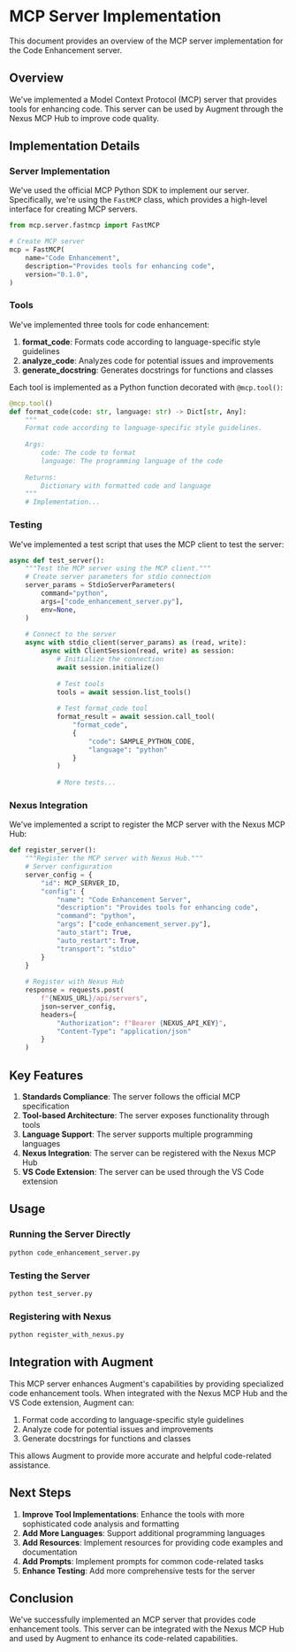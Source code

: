 # MCP Server Implementation

This document provides an overview of the MCP server implementation for the Code Enhancement server.

## Overview

We've implemented a Model Context Protocol (MCP) server that provides tools for enhancing code. This server can be used by Augment through the Nexus MCP Hub to improve code quality.

## Implementation Details

### Server Implementation

We've used the official MCP Python SDK to implement our server. Specifically, we're using the `FastMCP` class, which provides a high-level interface for creating MCP servers.

```python
from mcp.server.fastmcp import FastMCP

# Create MCP server
mcp = FastMCP(
    name="Code Enhancement",
    description="Provides tools for enhancing code",
    version="0.1.0",
)
```

### Tools

We've implemented three tools for code enhancement:

1. **format_code**: Formats code according to language-specific style guidelines
2. **analyze_code**: Analyzes code for potential issues and improvements
3. **generate_docstring**: Generates docstrings for functions and classes

Each tool is implemented as a Python function decorated with `@mcp.tool()`:

```python
@mcp.tool()
def format_code(code: str, language: str) -> Dict[str, Any]:
    """
    Format code according to language-specific style guidelines.
    
    Args:
        code: The code to format
        language: The programming language of the code
    
    Returns:
        Dictionary with formatted code and language
    """
    # Implementation...
```

### Testing

We've implemented a test script that uses the MCP client to test the server:

```python
async def test_server():
    """Test the MCP server using the MCP client."""
    # Create server parameters for stdio connection
    server_params = StdioServerParameters(
        command="python",
        args=["code_enhancement_server.py"],
        env=None,
    )
    
    # Connect to the server
    async with stdio_client(server_params) as (read, write):
        async with ClientSession(read, write) as session:
            # Initialize the connection
            await session.initialize()
            
            # Test tools
            tools = await session.list_tools()
            
            # Test format_code tool
            format_result = await session.call_tool(
                "format_code",
                {
                    "code": SAMPLE_PYTHON_CODE,
                    "language": "python"
                }
            )
            
            # More tests...
```

### Nexus Integration

We've implemented a script to register the MCP server with the Nexus MCP Hub:

```python
def register_server():
    """Register the MCP server with Nexus Hub."""
    # Server configuration
    server_config = {
        "id": MCP_SERVER_ID,
        "config": {
            "name": "Code Enhancement Server",
            "description": "Provides tools for enhancing code",
            "command": "python",
            "args": ["code_enhancement_server.py"],
            "auto_start": True,
            "auto_restart": True,
            "transport": "stdio"
        }
    }
    
    # Register with Nexus Hub
    response = requests.post(
        f"{NEXUS_URL}/api/servers",
        json=server_config,
        headers={
            "Authorization": f"Bearer {NEXUS_API_KEY}",
            "Content-Type": "application/json"
        }
    )
```

## Key Features

1. **Standards Compliance**: The server follows the official MCP specification
2. **Tool-based Architecture**: The server exposes functionality through tools
3. **Language Support**: The server supports multiple programming languages
4. **Nexus Integration**: The server can be registered with the Nexus MCP Hub
5. **VS Code Extension**: The server can be used through the VS Code extension

## Usage

### Running the Server Directly

```bash
python code_enhancement_server.py
```

### Testing the Server

```bash
python test_server.py
```

### Registering with Nexus

```bash
python register_with_nexus.py
```

## Integration with Augment

This MCP server enhances Augment's capabilities by providing specialized code enhancement tools. When integrated with the Nexus MCP Hub and the VS Code extension, Augment can:

1. Format code according to language-specific style guidelines
2. Analyze code for potential issues and improvements
3. Generate docstrings for functions and classes

This allows Augment to provide more accurate and helpful code-related assistance.

## Next Steps

1. **Improve Tool Implementations**: Enhance the tools with more sophisticated code analysis and formatting
2. **Add More Languages**: Support additional programming languages
3. **Add Resources**: Implement resources for providing code examples and documentation
4. **Add Prompts**: Implement prompts for common code-related tasks
5. **Enhance Testing**: Add more comprehensive tests for the server

## Conclusion

We've successfully implemented an MCP server that provides code enhancement tools. This server can be integrated with the Nexus MCP Hub and used by Augment to enhance its code-related capabilities.
